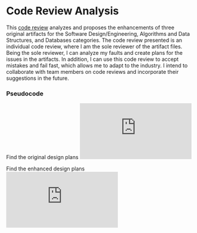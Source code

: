 # Code Review Analysis

This [code review](https://www.youtube.com/watch?v=IWou8g_Eeg4)  analyzes and proposes the enhancements of three original artifacts for the Software Design/Engineering, Algorithms and Data Structures, and Databases categories. The code review presented is an individual code review, where I am the sole reviewer of the artifact files. Being the sole reviewer, I can analyze my faults and create plans for the issues in the artifacts. In addition, I can use this code review to accept mistakes and fail fast, which allows me to adapt to the industry. I intend to collaborate with team members on code reviews and incorporate their suggestions in the future.


### Pseudocode
Find the original design plans ![here](https://github.com/GalarianRapidash2345/Code-Review/blob/main/OldPseudocode.md)

Find the enhanced design plans ![here](https://github.com/GalarianRapidash2345/Code-Review/blob/main/NewPseudocode.md)









